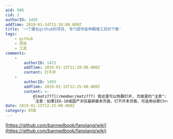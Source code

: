 ```yaml
---
aid: 906
cid: 2
authorID: 1493
addTime: 2019-01-14T15:18:00.000Z
title: '一个建在github的项目, 专门提供各种翻墙工具的下载'
tags:
    - github
    - 项目
    - 工具
comments:
    -
        authorID: 1472
        addTime: 2019-01-15T11:28:00.000Z
        content: 打不开
    -
        authorID: 1493
        addTime: 2019-01-15T12:25:00.000Z
        content: >-
            @[matz777](/member/matz777) 我这里可以免翻打开, 页面里的"注意":
            `注意：如果IE6-10或国产浏览器屏蔽本页面，打不开本页面，可选用谷歌Chrome浏览器。`
date: 2019-01-15T12:25:00.000Z
category: 时政
---
```


[https://github.com/bannedbook/fanqiang/wiki](https://github.com/bannedbook/fanqiang/wiki)
